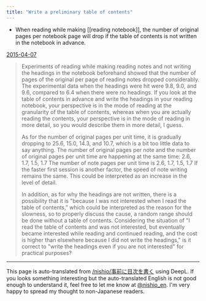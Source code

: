 ```yaml
---
title: "Write a preliminary table of contents"
---
```


- When reading while making [[reading notebook]], the number of original pages per notebook page will drop if the table of contents is not written in the notebook in advance.

[2015-04-07](https://www.facebook.com/nishiohirokazu/posts/10205692589290539)
> Experiments of reading while making reading notes and not writing the headings in the notebook beforehand showed that the number of pages of the original per page of reading notes dropped considerably. The experimental data when the headings were hit were 9.8, 9.0, and 9.6, compared to 6.4 when there were no headings.
> If you look at the table of contents in advance and write the headings in your reading notebook, your perspective is in the mode of reading at the granularity of the table of contents, whereas when you are actually reading the contents, your perspective is in the mode of reading in more detail, so you would describe them in more detail, I guess.
>
> As for the number of original pages per unit time, it is gradually dropping to 25.6, 15.0, 14.3, and 10.7, which is a bit too little data to say anything. The number of original pages per note and the number of original pages per unit time are happening at the same time: 2.6, 1.7, 1.5, 1.7 The number of note pages per unit time is 2.6, 1.7, 1.5, 1.7 If the faster first session is another factor, the speed of note writing remains the same. This could be interpreted as an increase in the level of detail.
>
> In addition, as for why the headings are not written, there is a possibility that it is "because I was not interested when I read the table of contents," which could be interpreted as the reason for the slowness, so to properly discuss the cause, a random range should be done without a table of contents. Considering the situation of "I read the table of contents and was not interested, but eventually became interested while reading and continued reading, and the cost is higher than elsewhere because I did not write the headings," is it correct to "write the headings even if you are not interested" for practical purposes?

---
This page is auto-translated from [/nishio/事前に目次を書く](https://scrapbox.io/nishio/事前に目次を書く) using DeepL. If you looks something interesting but the auto-translated English is not good enough to understand it, feel free to let me know at [@nishio_en](https://twitter.com/nishio_en). I'm very happy to spread my thought to non-Japanese readers.